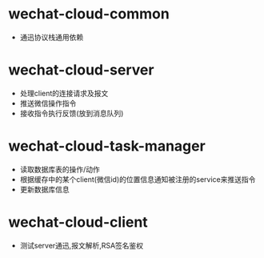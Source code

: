 # wechat-cloud-common

+ 通迅协议栈通用依赖

# wechat-cloud-server

+ 处理client的连接请求及报文
+ 推送微信操作指令
+ 接收指令执行反馈(放到消息队列)

# wechat-cloud-task-manager

+ 读取数据库表的操作/动作
+ 根据缓存中的某个client(微信id)的位置信息通知被注册的service来推送指令
+ 更新数据库信息


# wechat-cloud-client

+ 测试server通迅,报文解析,RSA签名鉴权

